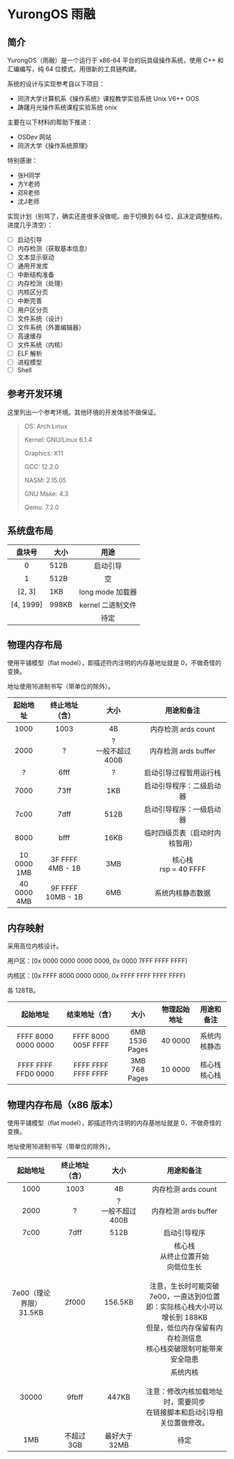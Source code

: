 # YurongOS 雨融

## 简介

YurongOS（雨融）是一个运行于 x86-64 平台的玩具级操作系统，使用 C++ 和汇编编写，纯 64 位模式，用很新的工具链构建。

系统的设计与实现参考自以下项目：

* 同济大学计算机系《操作系统》课程教学实验系统 Unix V6++ OOS
* 踌躇月光操作系统课程实验系统 onix

主要在以下材料的帮助下推进：

* OSDev 网站
* 同济大学《操作系统原理》

特别感谢：

* 张H同学
* 方Y老师
* 邓R老师
* 沈J老师

实现计划（别骂了，确实还差很多没做呢。由于切换到 64 位，且决定调整结构，进度几乎清空）：

* [ ] 启动引导
* [ ] 内存检测（获取基本信息）
* [ ] 文本显示驱动
* [ ] 通用开发库
* [ ] 中断结构准备
* [ ] 内存检测（处理）
* [ ] 内核区分页
* [ ] 中断完善
* [ ] 用户区分页
* [ ] 文件系统（设计）
* [ ] 文件系统（外置编辑器）
* [ ] 高速缓存
* [ ] 文件系统（内核）
* [ ] ELF 解析
* [ ] 进程模型
* [ ] Shell

## 参考开发环境

这里列出一个参考环境。其他环境的开发体验不做保证。

> OS: Arch Linux
>
> Kernel: GNU/Linux 6.1.4
>
> Graphics: X11
>
> GCC: 12.2.0
>
> NASM: 2.15.05
>
> GNU Make: 4.3
>
> Qemu: 7.2.0

## 系统盘布局

|  盘块号  | 大小  |       用途       |
| :-------: | ----- | :---------------: |
|     0     | 512B  |     启动引导     |
|     1     | 512B  |        空        |
|  [2, 3]  | 1KB   | long mode 加载器 |
| [4, 1999] | 998KB | kernel 二进制文件 |
|          |       |       待定       |

## 物理内存布局

使用平铺模型（flat model），即描述符内注明的内存基地址就是 0，不做奇怪的变换。

地址使用16进制书写（带单位的除外）。

|     起始地址     |     终止地址（含）     |         大小         |           用途和备注           |
| :--------------: | :--------------------: | :-------------------: | :----------------------------: |
|       1000       |          1003          |          4B          |      内存检测 ards count      |
|       2000       |           ?           | ?<br />一般不超过400B |      内存检测 ards buffer      |
|        ?        |          6fff          |           ?           |     启动引导过程暂用运行栈     |
|       7000       |          73ff          |          1KB          |    启动引导程序：二级启动器    |
|       7c00       |          7dff          |         512B         |    启动引导程序：一级启动器    |
|       8000       |          bfff          |         16KB         | 临时四级页表（启动时内核暂用） |
| 10 0000<br />1MB | 3F FFFF<br />4MB - 1B |          3MB          |   核心栈<br />rsp = 40 FFFF   |
| 40 0000<br />4MB | 9F FFFF<br />10MB - 1B |          6MB          |        系统内核静态数据        |

## 内存映射

采用高位内核设计。

用户区：\[0x 0000 0000 0000 0000, 0x 0000 7FFF FFFF FFFF)

内核区：\[0x FFFF 8000 0000 0000, 0x FFFF FFFF FFFF FFFF\)

各 128TB。

|      起始地址      |   结束地址（含）   |        大小        | 物理起始地址 |  用途和备注  |
| :-----------------: | :-----------------: | :-----------------: | :----------: | :----------: |
| FFFF 8000 0000 0000 | FFFF 8000 005F FFFF | 6MB<br />1536 Pages |   40 0000   | 系统内核静态 |
| FFFF FFFF FFD0 0000 | FFFF FFFF FFFF FFFF | 3MB<br />768 Pages |   10 0000   | 核心栈核心栈 |

## 物理内存布局（x86 版本）

使用平铺模型（flat model），即描述符内注明的内存基地址就是 0，不做奇怪的变换。

地址使用16进制书写（带单位的除外）。

|           起始地址           | 终止地址（含） |         大小         |                                                                                                   用途和备注                                                                                                   |
| :--------------------------: | :------------: | :-------------------: | :-------------------------------------------------------------------------------------------------------------------------------------------------------------------------------------------------------------: |
|             1000             |      1003      |          4B          |                                                                                               内存检测 ards count                                                                                               |
|             2000             |       ?       | ?<br />一般不超过400B |                                                                                              内存检测 ards buffer                                                                                              |
|             7c00             |      7dff      |         512B         |                                                                                                  启动引导程序                                                                                                  |
| 7e00（理论界限）<br />31.5KB |     2f000     |        156.5KB        | 核心栈<br />从终止位置开始<br />向低位生长<br /><br />注意，生长时可能突破7e00，一直达到0位置<br />即：实际核心栈大小可以增长到 188KB<br />但是，低位内存保留有内存检测信息<br />核心栈突破限制可能带来安全隐患 |
|            30000            |     9fbff     |         447KB         |                                                        系统内核<br /><br />注意：修改内核加载地址时，需要同步<br />在链接脚本和启动引导相关位置做修改。                                                        |
|             1MB             |   不超过 3GB   |     最好大于 32MB     |                                                                                                      待定                                                                                                      |
